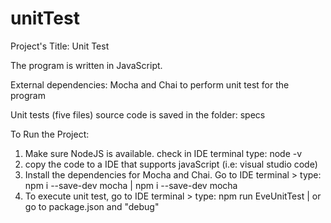 # unitTest

Project's Title: Unit Test

The program is written in JavaScript.

External dependencies: Mocha and Chai to perform unit test for the program

Unit tests (five files) source code is saved in the folder: specs

To Run the Project: 
1. Make sure NodeJS is available. check in IDE terminal type: node -v
2. copy the code to a IDE that supports javaScript (i.e: visual studio code)
3. Install the dependencies for Mocha and Chai. Go to IDE terminal > type: npm i --save-dev mocha | npm i --save-dev mocha
4. To execute unit test, go to IDE terminal > type: npm run EveUnitTest | or go to package.json and "debug"
